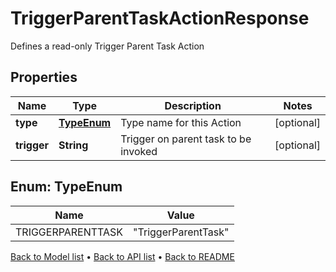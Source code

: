 

# TriggerParentTaskActionResponse

Defines a read-only Trigger Parent Task Action

## Properties

| Name | Type | Description | Notes |
|------------ | ------------- | ------------- | -------------|
|**type** | [**TypeEnum**](#TypeEnum) | Type name for this Action |  [optional] |
|**trigger** | **String** | Trigger on parent task to be invoked |  [optional] |



## Enum: TypeEnum

| Name | Value |
|---- | -----|
| TRIGGERPARENTTASK | &quot;TriggerParentTask&quot; |



[Back to Model list](../README.md#documentation-for-models) &#8226; [Back to API list](../README.md#documentation-for-api-endpoints) &#8226; [Back to README](../README.md)



